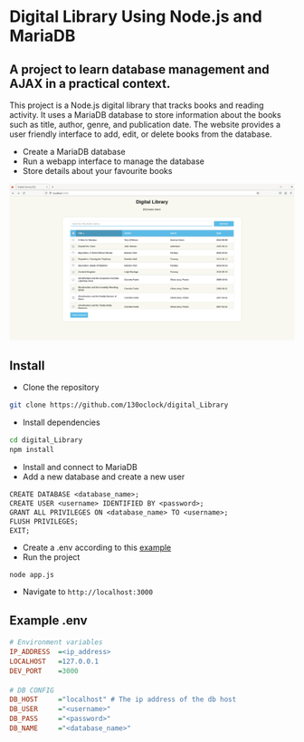 # Digital Library Using Node.js and MariaDB
## A project to learn database management and AJAX in a practical context.
This project is a Node.js digital library that tracks books and reading activity. It uses a MariaDB database to store information about the books such as title, author, genre, and publication date. The website provides a user friendly interface to add, edit, or delete books from the database.

- Create a MariaDB database
- Run a webapp interface to manage the database
- Store details about your favourite books

![Screenshot of the web app](./DigitalLibraryTable.png)

## Install
- Clone the repository
```bash
git clone https://github.com/130oclock/digital_Library
```
- Install dependencies
```bash
cd digital_Library
npm install
```
- Install and connect to MariaDB
- Add a new database and create a new user
```
CREATE DATABASE <database_name>;
CREATE USER <username> IDENTIFIED BY <password>;
GRANT ALL PRIVILEGES ON <database_name> TO <username>;
FLUSH PRIVILEGES;
EXIT;
```
- Create a .env according to this [example](#example-env)
- Run the project
```bash
node app.js
```
- Navigate to `http://localhost:3000`

## Example .env

```ini
# Environment variables
IP_ADDRESS  =<ip_address>
LOCALHOST   =127.0.0.1
DEV_PORT    =3000

# DB CONFIG
DB_HOST     ="localhost" # The ip address of the db host
DB_USER     ="<username>"
DB_PASS     ="<password>"
DB_NAME     ="<database_name>"
```